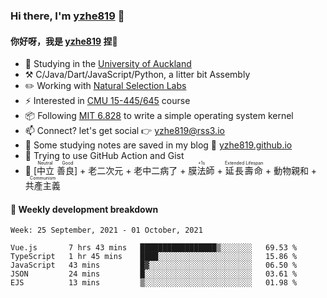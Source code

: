 ### Hi there, I'm [yzhe819](https://github.com/yzhe819) 👋

#### 你好呀，我是 [yzhe819](https://github.com/yzhe819) 捏👋

- 📖 Studying in the [University of Auckland](https://www.auckland.ac.nz/en.html)
- :hammer_and_pick: C/Java/Dart/JavaScript/Python, a litter bit Assembly
- :pencil2: Working with [Natural Selection Labs](https://github.com/NaturalSelectionLabs)
- ⚡ Interested in [CMU 15-445/645](https://15445.courses.cs.cmu.edu/fall2020/) course
- 📦 Following [MIT 6.828](https://pdos.csail.mit.edu/6.828/2018/overview.html) to write a simple operating system kernel
- 📫 Connect? let's get social 👉 yzhe819@rss3.io
- :scroll: Some studying notes are saved in my blog :space_invader: [yzhe819.github.io](https://yzhe819.github.io/)
- 🌟 Trying to use GitHub Action and Gist
- 🔑 <ruby>[中立 善良]<rp>（</rp><rt>Neutral Good</rt><rp>）</rp></ruby> + 老二次元 + 老中二病了 + <ruby>膜法師<rp>（</rp><rt>+1s</rt><rp>）</rp></ruby> + <ruby>延長壽命<rp>（</rp><rt>Extended Lifespan</rt><rp>）</rp></ruby> + 動物親和 + <ruby>共產主義<rp>（</rp><rt>Communism</rt><rp>）</rp></ruby>



#### 📝 Weekly development breakdown

<!--START_SECTION:waka-->
```text
Week: 25 September, 2021 - 01 October, 2021

Vue.js       7 hrs 43 mins   █████████████████▒░░░░░░░   69.53 % 
TypeScript   1 hr 45 mins    ████░░░░░░░░░░░░░░░░░░░░░   15.86 % 
JavaScript   43 mins         █▓░░░░░░░░░░░░░░░░░░░░░░░   06.50 % 
JSON         24 mins         █░░░░░░░░░░░░░░░░░░░░░░░░   03.61 % 
EJS          13 mins         ▒░░░░░░░░░░░░░░░░░░░░░░░░   01.98 % 
```
<!--END_SECTION:waka-->



